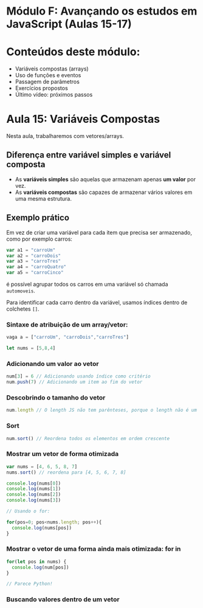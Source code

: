 # Módulo F: Avançando os estudos em JavaScript (Aulas 15-17)

# Conteúdos deste módulo:

* Variáveis compostas (arrays)
* Uso de funções e eventos
* Passagem de parâmetros
* Exercícios propostos
* Último vídeo: próximos passos

# Aula 15: Variáveis Compostas

Nesta aula, trabalharemos com vetores/arrays.

## Diferença entre variável simples e variável composta

* As **variáveis simples** são aquelas que armazenam apenas **um valor** por vez.
* As **variáveis compostas** são capazes de armazenar vários valores em uma mesma estrutura.

## Exemplo prático

Em vez de criar uma variável para cada item que precisa ser armazenado, como por exemplo carros:

```javascript
var a1 = "carroUm"
var a2 = "carroDois"
var a3 = "carroTres"
var a4 = "carroQuatro"
var a5 = "carroCinco"
```

é possível agrupar todos os carros em uma variável só chamada `automoveis`.

Para identificar cada carro dentro da variável, usamos índices dentro de colchetes `[]`.

### Sintaxe de atribuição de um array/vetor:

```javascript
vaga a = ["carroUm", "carroDois","carroTres"]
```

```javascript
let nums = [5,8,4]	
```

### Adicionando um valor ao vetor

```javascript
num[3] = 6 // Adicionando usando índice como critério
num.push(7) // Adicionando um item ao fim do vetor
```

### Descobrindo o tamanho do vetor

```javascript
num.length // O length JS não tem parênteses, porque o length não é um método, é um atributo
```

### Sort

```javascript
num.sort() // Reordena todos os elementos em ordem crescente
```

### Mostrar um vetor de forma otimizada

```javascript
var nums = [4, 6, 5, 8, 7]
nums.sort() // reordena para [4, 5, 6, 7, 8]

console.log(nums[0])
console.log(nums[1])
console.log(nums[2])
console.log(nums[3])

// Usando o for:

for(pos=0; pos<nums.length; pos++){
  console.log(nums[pos])
}
```

### Mostrar o vetor de uma forma ainda mais otimizada: for in

```javascript
for(let pos in nums) {
  console.log(num[pos])
}

// Parece Python!
```

### Buscando valores dentro de um vetor


